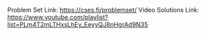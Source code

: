 Problem Set Link: https://cses.fi/problemset/
Video Solutions Link: https://www.youtube.com/playlist?list=PLm4T2mLTHxsLhEy_EeyyQJ8nHgrAd9N35

